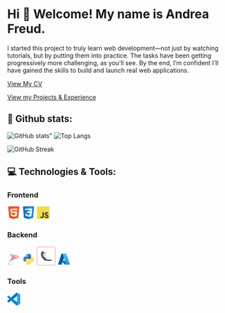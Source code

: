 # Hi 👋 Welcome! My name is Andrea Freud.

I started this project to truly learn web development—not just by watching tutorials, but by putting them into practice.
The tasks have been getting progressively more challenging, as you’ll see. By the end, I’m confident I’ll have gained the skills to build and launch real web applications.

<p> <a href="https://github.com/Nagraggini/Nagraggini/blob/main/Andrea_Freud_CV.pdf"> View My CV </a></p>

<p> <a href="https://nagraggini.github.io/Project-showcase/index.html"> View my Projects & Experience</a></p>

## 📜 Github stats:

![GitHub stats](https://github-readme-stats.vercel.app/api?username=Nagraggini&show_icons=true&theme=radical)"
![Top Langs](https://github-readme-stats.vercel.app/api/top-langs/?username=Nagraggini&layout=compact&theme=radical)

![GitHub Streak](https://github-readme-streak-stats.herokuapp.com/?user=Nagraggini&theme=dark&hide_border=true)

<!--Profile visitors:-->
<!-- ![](https://komarev.com/ghpvc/?username=Nagraggini&color=blue)-->

## 💻 Technologies & Tools:

### Frontend

<div>
  <img src="Assets/Icons/html5-original.svg" alt="HTML5" height="30" />
  <img src="Assets/Icons/css3-original.svg" alt="CSS3" height="30" />
  <img src="Assets/Icons/javascript-original.svg" height="30" title="Javascript"/>   
</div>

### Backend

<div>
  <img src="Assets/Icons/microsoftsqlserver-original.svg" height="30" title="Microsoft SQL Server">
  <img src="Assets/Icons/python-original.svg" height="30" title="Python"/>
  <img 
    src="Assets/Icons/flask-original.svg"
    alt="Flask"
    height="30"
    title="Flask"
    style="background-color: rgba(255, 255, 255, 1);
           padding: 5px;
           border-radius: 5px;
          border: 2px solid pink;"
  />
  <img src="Assets/Icons/azure-icon.svg" height="30" title="Azure">
</div>

### Tools

<div>
  <img src="Assets/Icons/vscode-original.svg" height="30" title="Visual Studio Code"/>
</div>

